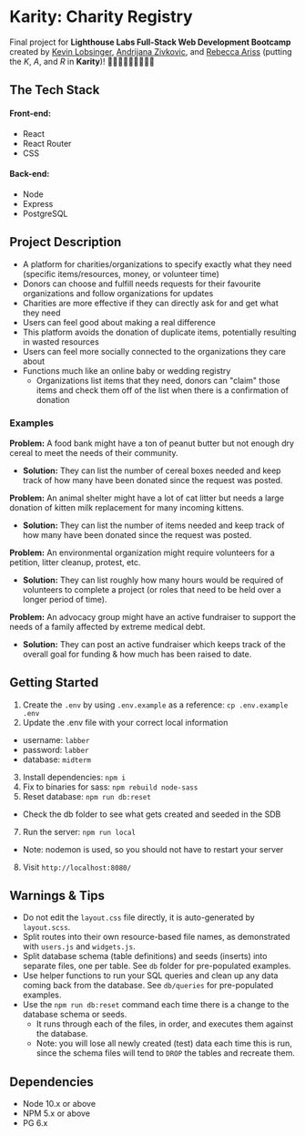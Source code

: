 # Karity: Charity Registry

Final project for **Lighthouse Labs Full-Stack Web Development Bootcamp** created by [Kevin Lobsinger](https://github.com/Klobsinger), [Andrijana Zivkovic](https://github.com/andrijana85), and [Rebecca Ariss](https://github.com/rebeccaariss) (putting the _K_, _A_, and _R_ in **Karity**)! 👩🏼‍💻👨🏼‍💻👩🏼‍💻

## The Tech Stack
#### Front-end:
- React
- React Router
- CSS

#### Back-end:
- Node
- Express
- PostgreSQL

## Project Description
- A platform for charities/organizations to specify exactly what they need (specific items/resources, money, or volunteer time)
- Donors can choose and fulfill needs requests for their favourite organizations and follow organizations for updates
- Charities are more effective if they can directly ask for and get what they need
- Users can feel good about making a real difference
- This platform avoids the donation of duplicate items, potentially resulting in wasted resources
- Users can feel more socially connected to the organizations they care about
- Functions much like an online baby or wedding registry
  - Organizations list items that they need, donors can "claim" those items and check them off of the list when there is a confirmation of donation

### Examples
**Problem:** A food bank might have a ton of peanut butter but not enough dry cereal to meet the needs of their community.
- **Solution:** They can list the number of cereal boxes needed and keep track of how many have been donated since the request was posted.

**Problem:** An animal shelter might have a lot of cat litter but needs a large donation of kitten milk replacement for many incoming kittens.
- **Solution:** They can list the number of items needed and keep track of how many have been donated since the request was posted.

**Problem:** An environmental organization might require volunteers for a petition, litter cleanup, protest, etc.
- **Solution:** They can list roughly how many hours would be required of volunteers to complete a project (or roles that need to be held over a longer period of time).

**Problem:** An advocacy group might have an active fundraiser to support the needs of a family affected by extreme medical debt.
- **Solution:** They can post an active fundraiser which keeps track of the overall goal for funding & how much has been raised to date.


## Getting Started

1. Create the `.env` by using `.env.example` as a reference: `cp .env.example .env`
2. Update the .env file with your correct local information 
  - username: `labber` 
  - password: `labber` 
  - database: `midterm`
3. Install dependencies: `npm i`
4. Fix to binaries for sass: `npm rebuild node-sass`
5. Reset database: `npm run db:reset`
  - Check the db folder to see what gets created and seeded in the SDB
7. Run the server: `npm run local`
  - Note: nodemon is used, so you should not have to restart your server
8. Visit `http://localhost:8080/`

## Warnings & Tips

- Do not edit the `layout.css` file directly, it is auto-generated by `layout.scss`.
- Split routes into their own resource-based file names, as demonstrated with `users.js` and `widgets.js`.
- Split database schema (table definitions) and seeds (inserts) into separate files, one per table. See `db` folder for pre-populated examples. 
- Use helper functions to run your SQL queries and clean up any data coming back from the database. See `db/queries` for pre-populated examples.
- Use the `npm run db:reset` command each time there is a change to the database schema or seeds. 
  - It runs through each of the files, in order, and executes them against the database. 
  - Note: you will lose all newly created (test) data each time this is run, since the schema files will tend to `DROP` the tables and recreate them.

## Dependencies

- Node 10.x or above
- NPM 5.x or above
- PG 6.x
